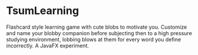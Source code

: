 # TsumLearning
Flashcard style learning game with cute blobs to motivate you. Customize and name your blobby companion before subjecting then to a high pressure studying environment, lobbing blows at them for every word you define incorrectly. A JavaFX experiment.
